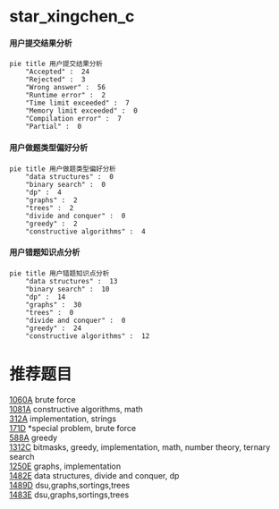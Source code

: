 # star_xingchen_c

<!-- tabs:start -->



#### **用户提交结果分析**

```mermaid
pie title 用户提交结果分析
    "Accepted" :  24
    "Rejected" :  3
    "Wrong answer" :  56
    "Runtime error" :  2
    "Time limit exceeded" :  7
    "Memory limit exceeded" :  0
    "Compilation error" :  7
    "Partial" :  0
```

#### **用户做题类型偏好分析**

```mermaid
pie title 用户做题类型偏好分析
    "data structures" :  0
    "binary search" :  0
    "dp" :  4
    "graphs" :  2
    "trees" :  2
    "divide and conquer" :  0
    "greedy" :  2
    "constructive algorithms" :  4
```
#### **用户错题知识点分析**

```mermaid
pie title 用户错题知识点分析
    "data structures" :  13
    "binary search" :  10
    "dp" :  14
    "graphs" :  30
    "trees" :  0
    "divide and conquer" :  0
    "greedy" :  24
    "constructive algorithms" :  12
```



<!-- tabs:end -->
# 推荐题目
[1060A](https://codeforces.com/contest/1060/problem/A)		brute force		  
[1081A](https://codeforces.com/contest/1081/problem/A)		constructive algorithms,
                        math		  
[312A](https://codeforces.com/contest/312/problem/A)		implementation,
                        strings		  
[171D](https://codeforces.com/contest/171/problem/D)		*special problem,
                        brute force		  
[588A](https://codeforces.com/contest/588/problem/A)		greedy		  
[1312C](https://codeforces.com/contest/1312/problem/C)		bitmasks,
                        greedy,
                        implementation,
                        math,
                        number theory,
                        ternary search		  
[1250E](https://codeforces.com/contest/1250/problem/E)		graphs,
                        implementation		  
[1482E](https://codeforces.com/contest/1482/problem/E)		data structures,
                        divide and conquer,
                        dp		  
[1489D](https://codeforces.com/contest/1489/problem/D)		dsu,graphs,sortings,trees		  
[1483E](https://codeforces.com/contest/1483/problem/E)		dsu,graphs,sortings,trees		  

